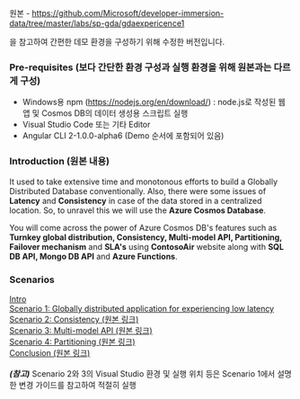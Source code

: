 원본 - https://github.com/Microsoft/developer-immersion-data/tree/master/labs/sp-gda/gdaexpericence1

을 참고하여 간편한 데모 환경을 구성하기 위해 수정한 버전입니다.

### Pre-requisites (보다 간단한 환경 구성과 실행 환경을 위해 원본과는 다르게 구성)
* Windows용 npm (https://nodejs.org/en/download/) : node.js로 작성된 웹앱 및 Cosmos DB의 데이터 생성용 스크립트 실행
* Visual Studio Code 또는 기타 Editor
* Angular CLI 2-1.0.0-alpha6 (Demo 순서에 포함되어 있음)

### Introduction (원본 내용)
It used to take extensive time and monotonous efforts to build a Globally Distributed Database conventionally. Also, there were some issues of **Latency** and **Consistency** in case of the data stored in a centralized location. So, to unravel this we will use the **Azure Cosmos Database**.

You will come across the power of Azure Cosmos DB's features such as **Turnkey global distribution, Consistency, Multi-model API, Partitioning, Failover mechanism** and **SLA's** using **ContosoAir** website along with **SQL DB API, Mongo DB API** and **Azure Functions**.

### Scenarios
[Intro](https://github.com/ghahm/CosmosDB-Demo-01/blob/master/content/intro.md) <br>
[Scenario 1: Globally distributed application for experiencing low latency](https://github.com/ghahm/CosmosDB-Demo-01/blob/master/content/0.md) <br>
[Scenario 2: Consistency (원본 링크)](https://github.com/Microsoft/developer-immersion-data/blob/master/labs/sp-gda/gdaexpericence1/story_a_gda_using_cosmosdb/content/1.md) <br>
[Scenario 3: Multi-model API (원본 링크)](https://github.com/Microsoft/developer-immersion-data/blob/master/labs/sp-gda/gdaexpericence1/story_a_gda_using_cosmosdb/content/2.md) <br>
[Scenario 4: Partitioning (원본 링크)](https://github.com/Microsoft/developer-immersion-data/blob/master/labs/sp-gda/gdaexpericence1/story_a_gda_using_cosmosdb/content/3.md) <br>
[Conclusion (원본 링크)](https://github.com/Microsoft/developer-immersion-data/blob/master/labs/sp-gda/gdaexpericence1/story_a_gda_using_cosmosdb/content/conclusion.md) <br>
<br>
***(참고)*** Scenario 2와 3의 Visual Studio 환경 및 실행 위치 등은 Scenario 1에서 설명한 변경 가이드를 참고하여 적절히 실행
